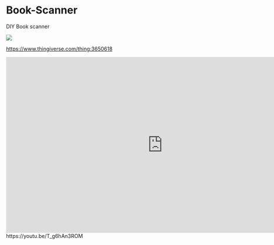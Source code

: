 # Book-Scanner
DIY Book scanner 
 
<img src="https://user-images.githubusercontent.com/50730409/58740377-161e2a00-844b-11e9-854d-bc4eecbf88b2.png">

<ims src="https://user-images.githubusercontent.com/50730409/58740389-2209ec00-844b-11e9-93a9-18dd1febbe5c.png">

https://www.thingiverse.com/thing:3650618



<iframe width="853" height="480" src="https://www.youtube.com/embed/T_g6hAn3ROM" frameborder="0" allow="accelerometer; autoplay; encrypted-media; gyroscope; picture-in-picture" allowfullscreen></iframe>
https://youtu.be/T_g6hAn3ROM
